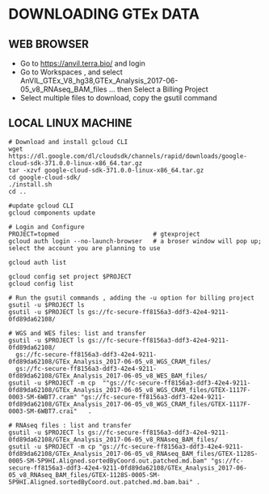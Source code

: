 # DOWNLOADING GTEx DATA #

## WEB BROWSER ##

* Go to https://anvil.terra.bio/ and login 
* Go to Workspaces , and select AnVIL_GTEx_V8_hg38,GTEx_Analysis_2017-06-05_v8_RNAseq_BAM_files ... then Select a Billing Project
* Select multiple files to download, copy the gsutil command 

## LOCAL LINUX MACHINE ##

    # Download and install gcloud CLI
    wget https://dl.google.com/dl/cloudsdk/channels/rapid/downloads/google-cloud-sdk-371.0.0-linux-x86_64.tar.gz
    tar -xzvf google-cloud-sdk-371.0.0-linux-x86_64.tar.gz 
    cd google-cloud-sdk/
    ./install.sh 
    cd ..

    #update gcloud CLI
    gcloud components update

    # Login and Configure
    PROJECT=topmed                          # gtexproject
    gcloud auth login --no-launch-browser   # a broser window will pop up; select the account you are planning to use
      
    gcloud auth list

    gcloud config set project $PROJECT
    gcloud config list
  
    # Run the gsutil commands , adding the -u option for billing project
    gsutil -u $PROJECT ls
    gsutil -u $PROJECT ls gs://fc-secure-ff8156a3-ddf3-42e4-9211-0fd89da62108/

    # WGS and WES files: list and transfer   
    gsutil -u $PROJECT ls gs://fc-secure-ff8156a3-ddf3-42e4-9211-0fd89da62108/ 
      gs://fc-secure-ff8156a3-ddf3-42e4-9211-0fd89da62108/GTEx_Analysis_2017-06-05_v8_WGS_CRAM_files/
      gs://fc-secure-ff8156a3-ddf3-42e4-9211-0fd89da62108/GTEx_Analysis_2017-06-05_v8_WES_BAM_files/
    gsutil -u $PROJECT -m cp  ""gs://fc-secure-ff8156a3-ddf3-42e4-9211-0fd89da62108/GTEx_Analysis_2017-06-05_v8_WGS_CRAM_files/GTEX-1117F-0003-SM-6WBT7.cram" "gs://fc-secure-ff8156a3-ddf3-42e4-9211-0fd89da62108/GTEx_Analysis_2017-06-05_v8_WGS_CRAM_files/GTEX-1117F-0003-SM-6WBT7.crai"   .
   
    # RNAseq files : list and transfer
    gsutil -u $PROJECT ls gs://fc-secure-ff8156a3-ddf3-42e4-9211-0fd89da62108/GTEx_Analysis_2017-06-05_v8_RNAseq_BAM_files/
    gsutil -u $PROJECT -m cp "gs://fc-secure-ff8156a3-ddf3-42e4-9211-0fd89da62108/GTEx_Analysis_2017-06-05_v8_RNAseq_BAM_files/GTEX-1128S-0005-SM-5P9HI.Aligned.sortedByCoord.out.patched.md.bam" "gs://fc-secure-ff8156a3-ddf3-42e4-9211-0fd89da62108/GTEx_Analysis_2017-06-05_v8_RNAseq_BAM_files/GTEX-1128S-0005-SM-5P9HI.Aligned.sortedByCoord.out.patched.md.bam.bai" .
